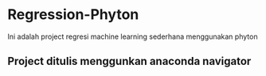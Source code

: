 # Regression-Phyton
Ini adalah project regresi machine learning sederhana menggunakan phyton

## Project ditulis menggunkan anaconda navigator
